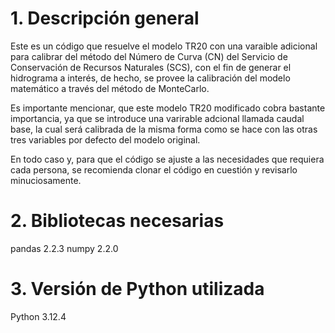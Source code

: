 # 1. Descripción general
Este es un código que resuelve el modelo TR20 con una varaible adicional para calibrar del método del Número de Curva (CN) del Servicio de Conservación de Recursos Naturales (SCS), con el fin de generar el hidrograma a interés, de hecho, se provee la calibración del modelo matemático a través del método de MonteCarlo.

Es importante mencionar, que este modelo TR20 modificado cobra bastante importancia, ya que se introduce una varirable adcional llamada caudal base, la cual será calibrada de la misma forma como se hace con las otras tres variables por defecto del modelo original.

En todo caso y, para que el código se ajuste a las necesidades que requiera cada persona, se recomienda clonar el código en cuestión y revisarlo minuciosamente.

# 2. Bibliotecas necesarias
pandas 2.2.3
numpy 2.2.0

# 3. Versión de Python utilizada
Python 3.12.4